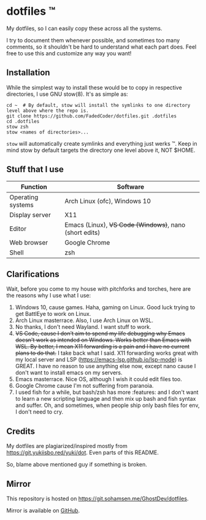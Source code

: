 # dotfiles :tm:
My dotfiles, so I can easily copy these across all the systems.

I try to document them whenever possible, and sometimes too many comments, so it shouldn't be hard to understand what each part does. Feel free to use this and customize any way you want!

## Installation

While the simplest way to install these would be to copy in respective directories, I use GNU stow(8). It's as simple as:
```
cd ~  # By default, stow will install the symlinks to one directory level above where the repo is.
git clone https://github.com/FadedCoder/dotfiles.git .dotfiles
cd .dotfiles
stow zsh
stow <names of directories>...
```

`stow` will automatically create symlinks and everything just werks :tm:. Keep in mind stow by default targets the directory one level above it, NOT $HOME.

## Stuff that I use

| Function             | Software                                                 |
|----------------------|----------------------------------------------------------|
| Operating systems    | Arch Linux (ofc), Windows 10                             |
| Display server       | X11                                                      |
| Editor               | Emacs (Linux), ~~VS Code (Windows)~~, nano (short edits) |
| Web browser          | Google Chrome                                            |
| Shell                | zsh                                                      |

## Clarifications

Wait, before you come to my house with pitchforks and torches, here are the reasons why I use what I use:
1. Windows 10, cause games. Haha, gaming on Linux. Good luck trying to get BattlEye to work on Linux.
2. Arch Linux masterrace. Also, I use Arch Linux on WSL.
3. No thanks, I don't need Wayland. I want stuff to work.
4. ~~VS Code, cause I don't aim to spend my life debugging why Emacs doesn't work as intended on Windows. Works better than Emacs with WSL. By better, I mean X11 forwarding is a pain and I have no current plans to do that.~~ I take back what I said. X11 forwarding works great with my local server and LSP (https://emacs-lsp.github.io/lsp-mode) is GREAT. I have no reason to use anything else now, except nano cause I don't want to install emacs on my servers.
5. Emacs masterrace. Nice OS, although I wish it could edit files too.
6. Google Chrome cause I'm not suffering from paranoia.
7. I used fish for a while, but bash/zsh has more :features: and I don't want to learn a new scripting language and then mix up bash and fish syntax and suffer. Oh, and sometimes, when people ship only bash files for env, I don't need to cry.

## Credits
My dotfiles are plagiarized/inspired mostly from https://git.yukiisbo.red/yuki/dot. Even parts of this README.

So, blame above mentioned guy if something is broken.

## Mirror

This repository is hosted on https://git.sohamsen.me/GhostDev/dotfiles.

Mirror is available on [GitHub](https://github.com/FadedCoder/dotfiles).
